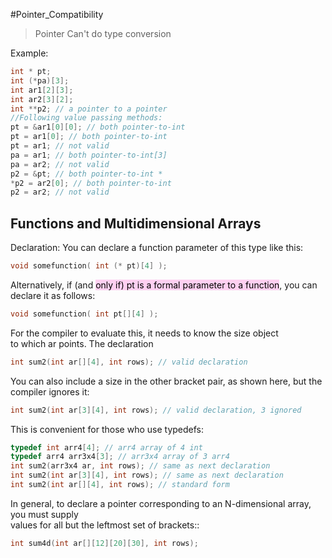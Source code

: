 #Pointer_Compatibility
> Pointer Can't do type conversion 

Example:
```c
int * pt;  
int (*pa)[3];  
int ar1[2][3];  
int ar2[3][2];  
int **p2; // a pointer to a pointer
//Following value passing methods:
pt = &ar1[0][0]; // both pointer-to-int  
pt = ar1[0]; // both pointer-to-int  
pt = ar1; // not valid  
pa = ar1; // both pointer-to-int[3]  
pa = ar2; // not valid  
p2 = &pt; // both pointer-to-int *  
*p2 = ar2[0]; // both pointer-to-int  
p2 = ar2; // not valid

```
## Functions and Multidimensional Arrays

Declaration: 
You can declare a  function parameter of this type like this:  
```c
void somefunction( int (* pt)[4] );  
```

Alternatively, if (and <mark style="background: #FFB8EBA6;">only if) pt is a formal parameter to a function</mark>, you can declare it as follows:
```c
void somefunction( int pt[][4] );
```

For the compiler to evaluate this, it needs to know the size object  
to which ar points. The declaration
```c
int sum2(int ar[][4], int rows); // valid declaration
``` 
You can also include a size in the other bracket pair, as shown here, but the compiler ignores it:  
```c
int sum2(int ar[3][4], int rows); // valid declaration, 3 ignored
```
This is convenient for those who use typedefs:
```c
typedef int arr4[4]; // arr4 array of 4 int  
typedef arr4 arr3x4[3]; // arr3x4 array of 3 arr4  
int sum2(arr3x4 ar, int rows); // same as next declaration  
int sum2(int ar[3][4], int rows); // same as next declaration  
int sum2(int ar[][4], int rows); // standard form
```
In general, to declare a pointer corresponding to an N-dimensional array, you must supply  
values for all but the leftmost set of brackets::
```c
int sum4d(int ar[][12][20][30], int rows);
```